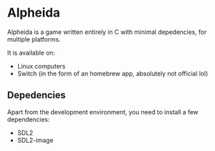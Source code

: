 # Alpheida

Alpheida is a game written entirely in C with minimal depedencies, for multiple platforms.

It is available on:
- Linux computers
- Switch (in the form of an homebrew app, absolutely not official lol)

## Depedencies

Apart from the development environment, you need to install a few dependencies:
- SDL2
- SDL2-image

